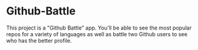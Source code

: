 # Github-Battle
This project is a "Github Battle" app. You'll be able to see the most popular repos for a variety of languages as well as battle two Github users to see who has the better profile.

